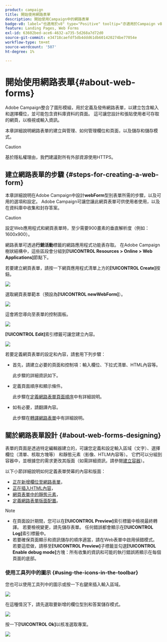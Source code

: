 ```yaml
---
product: campaign
title: 開始使用網路表單
description: 開始使用Campaign中的網路表單
badge-v8: label="也適用於v8" type="Positive" tooltip="亦適用於Campaign v8"
feature: Landing Pages, Web Forms
exl-id: 63602bed-ace6-4632-a735-5d268a7d72d0
source-git-commit: e34718caefdf5db4ddd61db601420274be77054e
workflow-type: tm+mt
source-wordcount: '507'
ht-degree: 1%

---
```


# 開始使用網路表單{#about-web-forms}



Adobe Campaign整合了圖形模組，用於定義及發佈網路表單，以建立包含輸入和選擇欄位，並可能包含資料庫資料的頁面。 這可讓您設計和張貼使用者可存取的網頁，以檢視或輸入資訊。

本章詳細說明網路表單的建立與管理、如何管理欄位和頁面，以及儲存和儲存模式。

>[!CAUTION]
>
>基於隱私權理由，我們建議對所有外部資源使用HTTPS。

## 建立網路表單的步驟 {#steps-for-creating-a-web-form}

本章詳細說明在Adobe Campaign中設計&#x200B;**webForm**&#x200B;型別表單所需的步驟，以及可用的選項和設定。 Adobe Campaign可讓您讓此網頁表單可供使用者使用，以及在資料庫中收集和封存答案。

>[!CAUTION]
>
>設定Web應用程式和網頁表單時，至少需要900畫素的垂直解析度（例如：1600x900）。

網路表單可透過&#x200B;**行銷活動**&#x200B;標籤的網路應用程式功能表存取。 在Adobe Campaign樹狀結構中，這些區段會分組到&#x200B;**[!UICONTROL Resources > Online > Web Applications]**&#x200B;節點下。

若要建立網頁表單，請按一下網頁應用程式清單上方的&#x200B;**[!UICONTROL Create]**&#x200B;按鈕。

![](assets/webapp_create_new.png)

選取網頁表單範本（預設為&#x200B;**[!UICONTROL newWebForm]**）。

![](assets/s_ncs_admin_survey_select_template.png)

這會將您導向至表單的控制面板。

![](assets/webapp_empty_dashboard.png)

**[!UICONTROL Edit]**&#x200B;索引標籤可讓您建立內容。

![](assets/webapp_edit_tab.png)

若要定義網頁表單的設定和內容，請套用下列步驟：

* 首先，請建立必要的頁面和控制項：輸入欄位、下拉式清單、HTML內容等。

  此步驟的詳細資訊如下。

* 定義頁面順序和顯示條件。

  此步驟在[定義網路表單頁面順序](defining-web-forms-page-sequencing.md)中有詳細說明。

* 如有必要，請翻譯內容。

  此步驟在[轉譯網路表單](translating-a-web-form.md)中有詳細說明。

## 關於網路表單設計 {#about-web-forms-designing}

表單的頁面是透過特定編輯器建立的，可讓您定義和設定輸入區域（文字）、選擇欄位（清單、核取方塊等） 和靜態元素（影像、HTLM內容等）。 它們可以分組到容器中，並根據您的需求更改其版面（如需詳細資訊，請參閱[建立容器](defining-web-forms-layout.md#creating-containers)）。

以下小節詳細說明如何定義表單熒幕的內容和版面：

* [正在新增欄位至網路表單](adding-fields-to-a-web-form.md)，
* [正在插入HTML內容](static-elements-in-a-web-form.md#inserting-html-content)，
* [網頁表單中的靜態元素](static-elements-in-a-web-form.md)，
* [定義網路表單版面配置](defining-web-forms-layout.md)。

>[!NOTE]
>
>* 在頁面設計期間，您可以在&#x200B;**[!UICONTROL Preview]**&#x200B;索引標籤中檢視最終轉譯。 若要檢視變更，請先儲存表單。 任何錯誤都會顯示在&#x200B;**[!UICONTROL Log]**&#x200B;索引標籤中。
>* 若要確保頁面顯示和資訊儲存的順序適當，請在Web表單中啟用偵錯模式。 若要這麼做，請移至&#x200B;**[!UICONTROL Preview]**&#x200B;子標籤並勾選&#x200B;**[!UICONTROL Enable debug mode]**&#x200B;方塊：所有收集的資訊和可能的執行錯誤將顯示在每個頁面的底部。
>

### 使用工具列中的圖示 {#using-the-icons-in-the-toolbar}

您也可以使用工具列中的圖示或按一下右鍵來插入輸入區域。

![](assets/s_ncs_admin_webform_add_selection.png)

在這種情況下，請先選取要新增的欄位型別和答案儲存模式。

![](assets/s_ncs_admin_webform_select_storage.png)

按一下&#x200B;**[!UICONTROL Ok]**&#x200B;以核准選取專案。

![](assets/s_ncs_admin_webform_confirm_storage.png)
